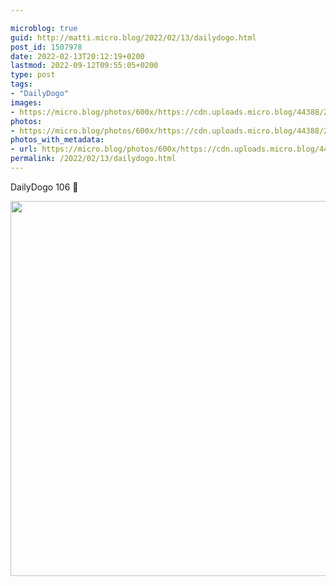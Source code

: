 ```yaml
---

microblog: true
guid: http://matti.micro.blog/2022/02/13/dailydogo.html
post_id: 1507978
date: 2022-02-13T20:12:19+0200
lastmod: 2022-09-12T09:55:05+0200
type: post
tags:
- "DailyDogo"
images:
- https://micro.blog/photos/600x/https://cdn.uploads.micro.blog/44388/2022/0502a9b60b.jpg
photos:
- https://micro.blog/photos/600x/https://cdn.uploads.micro.blog/44388/2022/0502a9b60b.jpg
photos_with_metadata:
- url: https://micro.blog/photos/600x/https://cdn.uploads.micro.blog/44388/2022/0502a9b60b.jpg
permalink: /2022/02/13/dailydogo.html
---
```

DailyDogo 106 🐶

<img src="/media/uploads/2022/0502a9b60b.jpg" width="600" height="600" alt="" />
